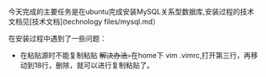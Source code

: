 今天完成的主要任务是在ubuntu完成安装MySQL关系型数据库,安装过程的技术文档见[技术文档](technology files/mysql.md）

在安装过程中遇到了一些问题：

* 在粘贴源时不能复制粘贴 ~~解决办法~~`>`在home下 vim .vimrc,打开第三行，再移动到18行，删除，就可以进行复制粘贴了。


